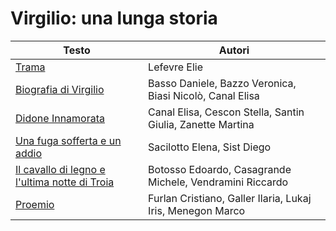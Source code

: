# Virgilio: una lunga storia

| Testo | Autori |
|-------|--------|
| [Trama](trama.md) | Lefevre Elie |
| [Biografia di Virgilio](biog.md) | Basso Daniele, Bazzo Veronica, Biasi Nicolò, Canal Elisa |
| [Didone Innamorata](didone_innamorata.md) | Canal Elisa, Cescon Stella, Santin Giulia, Zanette Martina |
| [Una fuga sofferta e un addio](fuga_addio.md) | Sacilotto Elena, Sist Diego |
| [Il cavallo di legno e l'ultima notte di Troia](cavallo.md) | Botosso Edoardo, Casagrande Michele, Vendramini Riccardo |
| [Proemio](proemio.md) | Furlan Cristiano, Galler Ilaria, Lukaj Iris, Menegon Marco |
